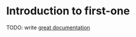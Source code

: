 # Introduction to first-one

TODO: write [great documentation](http://jacobian.org/writing/great-documentation/what-to-write/)
